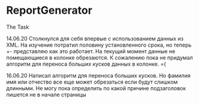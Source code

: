 # ReportGenerator
The Task

14.06.20 Столкнулся для себя впервые с использованием данных из XML. 
На изучение потратил половину установленного срока, но теперь +- представляю как это работает. 
На текущий момент данные не помещающиеся в колонке обрезаются. 
К сожалению пока не придумал алгоритм для переноса больших кусков данных в колонке. =(

16.06.20 Написал алгоритм для переноса больших кусков. Но фамилия имя или отчество все еще может обрезаться если будут слишком длинными.
         Не могу пока определить по какой причине подзаголовок пишется не в начале страницы

